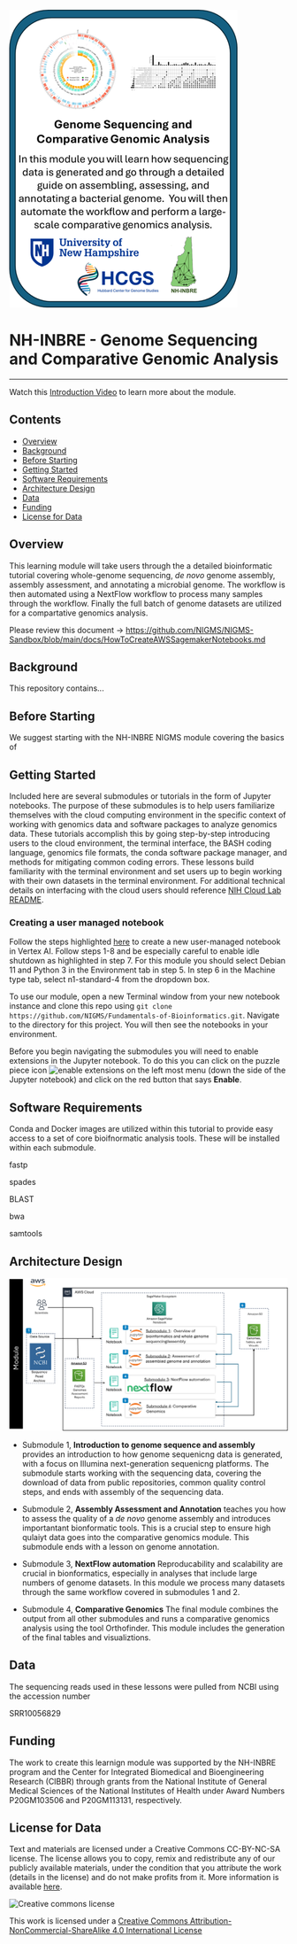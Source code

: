 ![course card](images/nh-course-card.png)

# NH-INBRE - Genome Sequencing and Comparative Genomic Analysis
---------------------------------

Watch this [Introduction Video]() to learn more about the module.

## **Contents**

+ [Overview](#overview)
+ [Background](#background)
+ [Before Starting](#before-starting)
+ [Getting Started](#getting-started)
+ [Software Requirements](#software-requirements)
+ [Architecture Design](#architecture-design)
+ [Data](#data)
+ [Funding](#funding)
+ [License for Data](#license-for-data)

## **Overview**
This learning module will take users through the a detailed bioinformatic tutorial covering whole-genome sequencing, *de novo* genome assembly, assembly assessment, and annotating a microbial genome. The workflow is then automated using a NextFlow workflow to process many samples through the workflow. Finally the full batch of genome datasets are utilized for a compartative genomics analysis.

Please review this document -> https://github.com/NIGMS/NIGMS-Sandbox/blob/main/docs/HowToCreateAWSSagemakerNotebooks.md


## **Background**
This repository contains...

## **Before Starting**

We suggest starting with the NH-INBRE NIGMS module covering the basics of 

## **Getting Started**

Included here are several submodules or tutorials in the form of Jupyter notebooks. The purpose of these submodules is to help users familiarize themselves with the cloud computing environment in the specific context of working with genomics data and software packages to analyze genomics data. These tutorials accomplish this by going step-by-step introducing users to the cloud environment, the terminal interface, the BASH coding language, genomics file formats, the conda software package manager, and methods for mitigating common coding errors. These lessons build familiarity with the terminal environment and set users up to begin working with their own datasets in the terminal environment. For additional technical details on interfacing with the cloud users should reference [NIH Cloud Lab README](https://github.com/STRIDES/NIHCloudLabGCP).


### Creating a user managed notebook 

Follow the steps highlighted [here](https://github.com/STRIDES/NIHCloudLabGCP/blob/main/docs/vertexai.md) to create a new user-managed notebook in Vertex AI. Follow steps 1-8 and be especially careful to enable idle shutdown as highlighted in step 7. For this module you should select Debian 11 and Python 3 in the Environment tab in step 5. In step 6 in the Machine type tab, select n1-standard-4 from the dropdown box.

To use our module, open a new Terminal window from your new notebook instance and clone this repo using `git clone https://github.com/NIGMS/Fundamentals-of-Bioinformatics.git`. Navigate to the directory for this project. You will then see the notebooks in your environment.

Before you begin navigating the submodules you will need to enable extensions in the Jupyter notebook. To do this you can click on the puzzle piece icon ![enable extensions](images/extension.png) on the left most menu (down the side of the Jupyter notebook) and click on the red button that says **Enable**.  

## **Software Requirements**

Conda and Docker images are utilized within this tutorial to provide easy access to a set of core bioifnormatic analysis tools. These will be installed within each submodule.

fastp

spades

BLAST

bwa

samtools





## **Architecture Design**

![workflow diagram](images/nh-architecture-diagram.png)


+ Submodule 1, **Introduction to genome sequence and assembly** provides an introduction to how genome sequenicng data is generated, with a focus on Illumina next-generation sequenicng platforms. The submodule starts working with the sequencing data, covering the download of data from public repositories, common quality control steps, and ends with assembly of the sequencing data.

+ Submodule 2, **Assembly Assessment and Annotation** teaches you how to assess the quality of a *de novo* genome assembly and introduces importantant bionformatic tools. This is a crucial step to ensure high qulaiyt data goes into the comparative genomics module. This submodule ends with a lesson on genome annotation. 

+ Submodule 3, **NextFlow automation** Reproducability and scalability are crucial in bionformatics, especially in analyses that include large numbers of genome datasets. In this module we process many datasets through the same workflow covered in submodules 1 and 2.

+ Submodule 4, **Comparative Genomics** The final module combines the output from all other submodules and runs a comparative genomics analysis using the tool Orthofinder. This module includes the generation of the final tables and visualiztions.


## **Data**

The sequencing reads used in these lessons were pulled from NCBI using the accession number 

SRR10056829


## **Funding**

The work to create this learnign module was supported by the NH-INBRE program and the Center for Integrated Biomedical and Bioengineering Research (CIBBR) through grants from the National Institute of General Medical Sciences of the National Institutes of Health under Award Numbers P20GM103506 and P20GM113131, respectively.


## **License for Data**

Text and materials are licensed under a Creative Commons CC-BY-NC-SA license. The license allows you to copy, remix and redistribute any of our publicly available materials, under the condition that you attribute the work (details in the license) and do not make profits from it. More information is available [here](https://tilburgsciencehub.com/about/#license).

![Creative commons license](https://i.creativecommons.org/l/by-nc-sa/4.0/88x31.png)

This work is licensed under a [Creative Commons Attribution-NonCommercial-ShareAlike 4.0 International License](http://creativecommons.org/licenses/by-nc-sa/4.0/)
